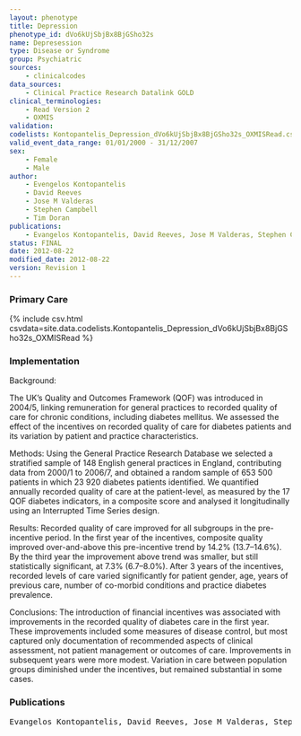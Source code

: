 ```yaml
---
layout: phenotype
title: Depression
phenotype_id: dVo6kUjSbjBx8BjGSho32s
name: Depresession
type: Disease or Syndrome
group: Psychiatric
sources: 
    - clinicalcodes
data_sources:
    - Clinical Practice Research Datalink GOLD
clinical_terminologies:
    - Read Version 2
    - OXMIS
validation:
codelists: Kontopantelis_Depression_dVo6kUjSbjBx8BjGSho32s_OXMISRead.csv
valid_event_data_range: 01/01/2000 - 31/12/2007
sex:
    - Female
    - Male
author:
    - Evengelos Kontopantelis
    - David Reeves
    - Jose M Valderas
    - Stephen Campbell
    - Tim Doran    
publications:
    - Evangelos Kontopantelis, David Reeves, Jose M Valderas, Stephen Campbell, Tim Doran, Recorded quality of primary care for patients with diabetes in England before and after the introduction of a financial incentive scheme a longitudinal observational study. BMJ Qual Saf, 22, 53-64, 2013.
status: FINAL
date: 2012-08-22
modified_date: 2012-08-22
version: Revision 1
---
```


### Primary Care

{% include csv.html csvdata=site.data.codelists.Kontopantelis_Depression_dVo6kUjSbjBx8BjGSho32s_OXMISRead %}

### Implementation

Background:

The UK’s Quality and Outcomes
Framework (QOF) was introduced in 2004/5,
linking remuneration for general practices to
recorded quality of care for chronic conditions,
including diabetes mellitus. We assessed the
effect of the incentives on recorded quality of
care for diabetes patients and its variation by
patient and practice characteristics.

Methods: 
Using the General Practice Research
Database we selected a stratified sample of 148
English general practices in England, contributing
data from 2000/1 to 2006/7, and obtained a
random sample of 653 500 patients in which
23 920 diabetes patients identified. We
quantified annually recorded quality of care at
the patient-level, as measured by the 17 QOF
diabetes indicators, in a composite score and
analysed it longitudinally using an Interrupted
Time Series design.

Results:
Recorded quality of care improved for all
subgroups in the pre-incentive period. In the first
year of the incentives, composite quality
improved over-and-above this pre-incentive trend
by 14.2% (13.7–14.6%). By the third year the
improvement above trend was smaller, but still
statistically significant, at 7.3% (6.7–8.0%). After
3 years of the incentives, recorded levels of care
varied significantly for patient gender, age, years
of previous care, number of co-morbid
conditions and practice diabetes prevalence.

Conclusions:
The introduction of financial
incentives was associated with improvements in
the recorded quality of diabetes care in the first
year. These improvements included some
measures of disease control, but most captured
only documentation of recommended aspects of
clinical assessment, not patient management or
outcomes of care. Improvements in subsequent years were more modest. Variation in care
between population groups diminished under
the incentives, but remained substantial in some
cases.

### Publications

<pre>
Evangelos Kontopantelis, David Reeves, Jose M Valderas, Stephen Campbell, Tim Doran, Recorded quality of primary care for patients with diabetes in England before and after the introduction of a financial incentive scheme a longitudinal observational study. BMJ Qual Saf, 22, 53-64, 2013.
</pre>
